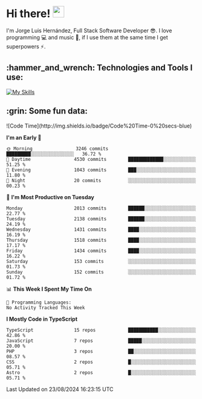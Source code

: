 <h1 align="left">
 <abc>
  <br>Hi there! <img src="https://user-images.githubusercontent.com/42378118/110234147-e3259600-7f4e-11eb-95be-0c4047144dea.gif" width="30"><br>
 </abc>
</h1>

I'm Jorge Luis Hernández, Full Stack Software Developer :sunglasses:. I love programming :computer: and music :musical_score:, if I use them at the same time I get superpowers :zap:. 


<h2 align="left">:hammer_and_wrench: Technologies and Tools I use:</h2>

[![My Skills](https://skillicons.dev/icons?i=js,ts,html,css,py,vue,react,next,nest,postgres,mysql)](https://skillicons.dev)

<h2 align="left">:grin: Some fun data:</h2>
<!--START_SECTION:waka-->
![Code Time](http://img.shields.io/badge/Code%20Time-0%20secs-blue)

**I'm an Early 🐤** 

```text
🌞 Morning                3246 commits        █████████░░░░░░░░░░░░░░░░   36.72 % 
🌆 Daytime                4530 commits        █████████████░░░░░░░░░░░░   51.25 % 
🌃 Evening                1043 commits        ███░░░░░░░░░░░░░░░░░░░░░░   11.80 % 
🌙 Night                  20 commits          ░░░░░░░░░░░░░░░░░░░░░░░░░   00.23 % 
```
📅 **I'm Most Productive on Tuesday** 

```text
Monday                   2013 commits        ██████░░░░░░░░░░░░░░░░░░░   22.77 % 
Tuesday                  2138 commits        ██████░░░░░░░░░░░░░░░░░░░   24.19 % 
Wednesday                1431 commits        ████░░░░░░░░░░░░░░░░░░░░░   16.19 % 
Thursday                 1518 commits        ████░░░░░░░░░░░░░░░░░░░░░   17.17 % 
Friday                   1434 commits        ████░░░░░░░░░░░░░░░░░░░░░   16.22 % 
Saturday                 153 commits         ░░░░░░░░░░░░░░░░░░░░░░░░░   01.73 % 
Sunday                   152 commits         ░░░░░░░░░░░░░░░░░░░░░░░░░   01.72 % 
```


📊 **This Week I Spent My Time On** 

```text
💬 Programming Languages: 
No Activity Tracked This Week
```

**I Mostly Code in TypeScript** 

```text
TypeScript               15 repos            ███████████░░░░░░░░░░░░░░   42.86 % 
JavaScript               7 repos             █████░░░░░░░░░░░░░░░░░░░░   20.00 % 
PHP                      3 repos             ██░░░░░░░░░░░░░░░░░░░░░░░   08.57 % 
CSS                      2 repos             █░░░░░░░░░░░░░░░░░░░░░░░░   05.71 % 
Astro                    2 repos             █░░░░░░░░░░░░░░░░░░░░░░░░   05.71 % 
```




 Last Updated on 23/08/2024 16:23:15 UTC
<!--END_SECTION:waka-->
